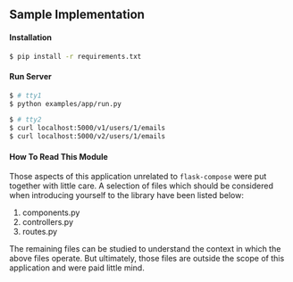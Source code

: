## Sample Implementation

#### Installation

```bash
$ pip install -r requirements.txt
```

#### Run Server

```bash
$ # tty1
$ python examples/app/run.py

$ # tty2
$ curl localhost:5000/v1/users/1/emails
$ curl localhost:5000/v2/users/1/emails
```

#### How To Read This Module

Those aspects of this application unrelated to `flask-compose` were put together with little care. A selection of files which should be considered when introducing yourself to the library have been listed below:

1. components.py
2. controllers.py
3. routes.py

The remaining files can be studied to understand the context in which the above files operate. But ultimately, those files are outside the scope of this application and were paid little mind.
